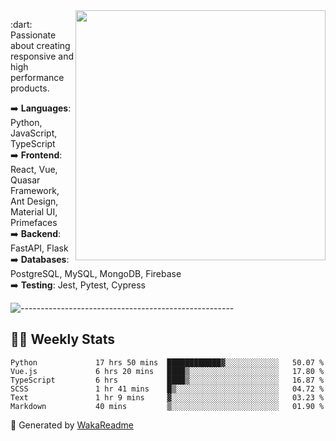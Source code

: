 <img src="https://github-readme-stats.vercel.app/api?username=iguit0&show_icons=true&include_all_commits=true&count_private=true&theme=dracula" min-width="400px" max-width="400px" width="400px" align="right" />

<p align="left"> 
  :dart: Passionate about creating responsive and high performance products.
</p>

<p align="left">
  ➡️ <strong>Languages</strong>: Python, JavaScript, TypeScript<br>
  ➡️ <strong>Frontend</strong>: React, Vue, Quasar Framework, Ant Design, Material UI, Primefaces<br>
  ➡️ <strong>Backend</strong>: FastAPI, Flask<br>
  ➡️ <strong>Databases</strong>: PostgreSQL, MySQL, MongoDB, Firebase<br>
  ➡️ <strong>Testing</strong>: Jest, Pytest, Cypress<br>
</p>

![-----------------------------------------------------](https://raw.githubusercontent.com/andreasbm/readme/master/assets/lines/vintage.png)

## :man_technologist: Weekly Stats
<!--START_SECTION:waka-->

```text
Python             17 hrs 50 mins  ████████████▓░░░░░░░░░░░░   50.07 %
Vue.js             6 hrs 20 mins   ████▒░░░░░░░░░░░░░░░░░░░░   17.80 %
TypeScript         6 hrs           ████▒░░░░░░░░░░░░░░░░░░░░   16.87 %
SCSS               1 hr 41 mins    █▒░░░░░░░░░░░░░░░░░░░░░░░   04.72 %
Text               1 hr 9 mins     ▓░░░░░░░░░░░░░░░░░░░░░░░░   03.23 %
Markdown           40 mins         ▒░░░░░░░░░░░░░░░░░░░░░░░░   01.90 %
```

<!--END_SECTION:waka-->

🚀 Generated by [WakaReadme](https://github.com/athul/waka-readme)
